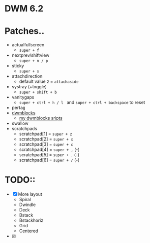 # DWM 6.2
# Patches..
- actualfullscreen
	- `super + f`
- nextprev/shiftview
	- `super + n / p`
- sticky
	- `super + s`
- attachdirection
	- default value `2` = `attachaside` 
- systray (+toggle)
	- `super + shift + b`
- vanitygaps
	- `super + ctrl + h / l ` and `super + ctrl + backspace` to reset 
- pertag 
- [dwmblocks](https://github.com/romariorobby/sucklessaqs/tree/master/dwmblocks)
	- [my dwmblocks sripts](https://github.com/romariorobby/dotfiles/tree/main/dot_local/bin/blocks)
- swallow
- scratchpads
	- scratchpad[1] = `super + z` 
	- scratchpad[2] = `super + x` 
	- scratchpad[3] = `super + c` 
	- scratchpad[4] = `super + ,` (-)
	- scratchpad[5] = `super + .` (-)
	- scratchpad[6] = `super + /` (-)

# TODO::
- [X] More layout 
	- Spiral
	- Dwindle
	- Deck
	- Bstack
	- Bstackhoriz
	- Grid
	- Centered
- [X] 

